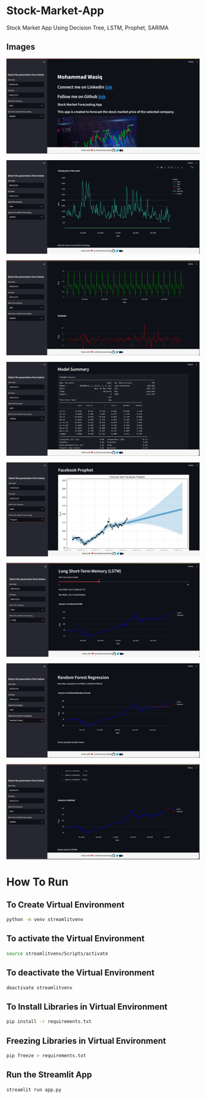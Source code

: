 # Stock-Market-App
Stock Market App Using Decision Tree, LSTM, Prophet, SARIMA

## Images

![img1](https://github.com/MohammadWasiq0786/Stock-Market-App/blob/main/img_1.png)

![img2](https://github.com/MohammadWasiq0786/Stock-Market-App/blob/main/img_2.png)

![img3](https://github.com/MohammadWasiq0786/Stock-Market-App/blob/main/img_3.png)

![img4.1](https://github.com/MohammadWasiq0786/Stock-Market-App/blob/main/img_4.1.png)

![img4.2](https://github.com/MohammadWasiq0786/Stock-Market-App/blob/main/img_4.2.png)

![img4.3](https://github.com/MohammadWasiq0786/Stock-Market-App/blob/main/img_4.3.png)

![img4.4](https://github.com/MohammadWasiq0786/Stock-Market-App/blob/main/img_4.4.png)

![img5](https://github.com/MohammadWasiq0786/Stock-Market-App/blob/main/img_5.png)

# How To Run

## To Create Virtual Environment

```bash
python -m venv streamlitvenv
```

## To activate the Virtual Environment

```bash
source streamlitvenv/Scripts/activate
```

## To deactivate the Virtual Environment

```bash
deactivate streamlitvenv
```

## To Install Libraries in Virtual Environment
```bash
pip install -r requirements.txt
```
## Freezing Libraries in Virtual Environment
```bash
pip freeze > requirements.txt
```

## Run the Streamlit App
```bash
streamlit run app.py
```

